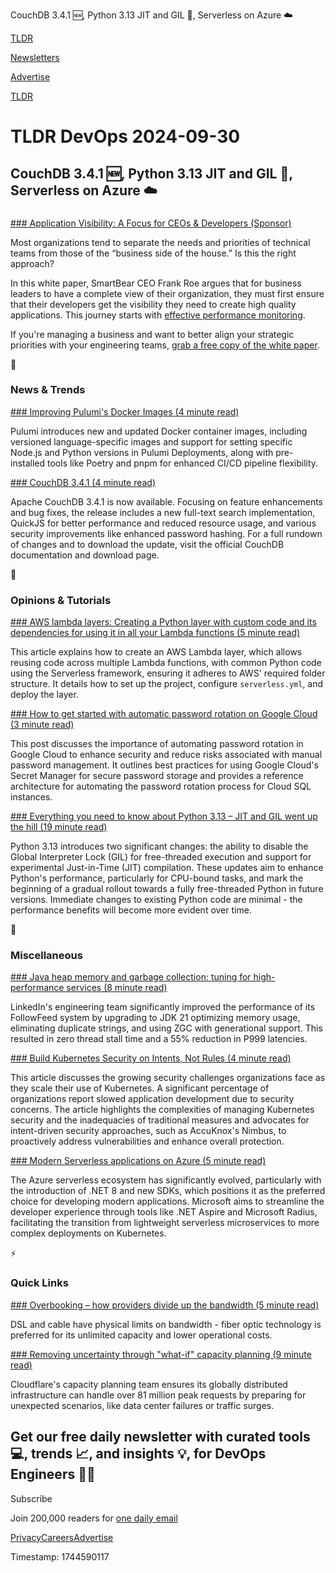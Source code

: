 CouchDB 3.4.1 🆕, Python 3.13 JIT and GIL 🐍, Serverless on Azure ☁️

[TLDR](/)

[Newsletters](/newsletters)

[Advertise](https://advertise.tldr.tech/)

[TLDR](/)

# TLDR DevOps 2024-09-30

## CouchDB 3.4.1 🆕, Python 3.13 JIT and GIL 🐍, Serverless on Azure ☁️

### 

[### Application Visibility: A Focus for CEOs & Developers (Sponsor)](https://www.bugsnag.com/resources/whitepapers/visibility-a-focus-for-ceos-and-developers/?utm_medium=sponsored_content&amp;utm_source=tldr&amp;utm_campaign=primary_placement_error_monitoring_ebook&amp;utm_content=ebook)

Most organizations tend to separate the needs and priorities of technical teams from those of the “business side of the house.” Is this the right approach?

In this white paper, SmartBear CEO Frank Roe argues that for business leaders to have a complete view of their organization, they must first ensure that their developers get the visibility they need to create high quality applications. This journey starts with [effective performance monitoring](https://www.bugsnag.com/resources/ebooks/bugsnag-performance-monitoring-decoded/?utm_medium=sponsored_content&utm_source=tldr&utm_campaign=primary_placement_error_monitoring_ebook&utm_content=ebook).

If you're managing a business and want to better align your strategic priorities with your engineering teams, [grab a free copy of the white paper](https://www.bugsnag.com/resources/whitepapers/visibility-a-focus-for-ceos-and-developers/?utm_medium=sponsored_content&utm_source=tldr&utm_campaign=primary_placement_error_monitoring_ebook&utm_content=ebook).

📱

### News & Trends

[### Improving Pulumi's Docker Images (4 minute read)](https://www.pulumi.com/blog/docker-containers/?utm_source=tldrdevops)

Pulumi introduces new and updated Docker container images, including versioned language-specific images and support for setting specific Node.js and Python versions in Pulumi Deployments, along with pre-installed tools like Poetry and pnpm for enhanced CI/CD pipeline flexibility.

[### CouchDB 3.4.1 (4 minute read)](https://blog.couchdb.org/2024/09/27/3-4-1/?utm_source=tldrdevops)

Apache CouchDB 3.4.1 is now available. Focusing on feature enhancements and bug fixes, the release includes a new full-text search implementation, QuickJS for better performance and reduced resource usage, and various security improvements like enhanced password hashing. For a full rundown of changes and to download the update, visit the official CouchDB documentation and download page.

🚀

### Opinions & Tutorials

[### AWS lambda layers: Creating a Python layer with custom code and its dependencies for using it in all your Lambda functions (5 minute read)](https://medium.com/@dgomez.developer/aws-lambda-layers-creating-a-python-layer-with-custom-code-and-its-dependencies-for-using-it-in-8ec6f7528f5b?utm_source=tldrdevops)

This article explains how to create an AWS Lambda layer, which allows reusing code across multiple Lambda functions, with common Python code using the Serverless framework, ensuring it adheres to AWS' required folder structure. It details how to set up the project, configure `serverless.yml`, and deploy the layer.

[### How to get started with automatic password rotation on Google Cloud (3 minute read)](https://cloud.google.com/blog/products/identity-security/how-to-use-google-clouds-automatic-password-rotation/?utm_source=tldrdevops)

This post discusses the importance of automating password rotation in Google Cloud to enhance security and reduce risks associated with manual password management. It outlines best practices for using Google Cloud's Secret Manager for secure password storage and provides a reference architecture for automating the password rotation process for Cloud SQL instances.

[### Everything you need to know about Python 3.13 – JIT and GIL went up the hill (19 minute read)](https://drew.silcock.dev/blog/everything-you-need-to-know-about-python-3-13/?utm_source=tldrdevops)

Python 3.13 introduces two significant changes: the ability to disable the Global Interpreter Lock (GIL) for free-threaded execution and support for experimental Just-in-Time (JIT) compilation. These updates aim to enhance Python's performance, particularly for CPU-bound tasks, and mark the beginning of a gradual rollout towards a fully free-threaded Python in future versions. Immediate changes to existing Python code are minimal - the performance benefits will become more evident over time.

🎁

### Miscellaneous

[### Java heap memory and garbage collection: tuning for high-performance services (8 minute read)](https://www.linkedin.com/blog/engineering/infrastructure/java-heap-memory-and-garbage-collection-tuning-for-high-performance-services?utm_source=tldrdevops)

LinkedIn's engineering team significantly improved the performance of its FollowFeed system by upgrading to JDK 21 optimizing memory usage, eliminating duplicate strings, and using ZGC with generational support. This resulted in zero thread stall time and a 55% reduction in P999 latencies.

[### Build Kubernetes Security on Intents, Not Rules (4 minute read)](https://thenewstack.io/build-kubernetes-security-on-intents-not-rules/?utm_source=tldrdevops)

This article discusses the growing security challenges organizations face as they scale their use of Kubernetes. A significant percentage of organizations report slowed application development due to security concerns. The article highlights the complexities of managing Kubernetes security and the inadequacies of traditional measures and advocates for intent-driven security approaches, such as AccuKnox's Nimbus, to proactively address vulnerabilities and enhance overall protection.

[### Modern Serverless applications on Azure (5 minute read)](https://staslebedenko.medium.com/azure-serverless-applications-3311f16970ac?utm_source=tldrdevops)

The Azure serverless ecosystem has significantly evolved, particularly with the introduction of .NET 8 and new SDKs, which positions it as the preferred choice for developing modern applications. Microsoft aims to streamline the developer experience through tools like .NET Aspire and Microsoft Radius, facilitating the transition from lightweight serverless microservices to more complex deployments on Kubernetes.

⚡️

### Quick Links

[### Overbooking – how providers divide up the bandwidth (5 minute read)](https://blog.init7.net/en/overbooking-how-providers-divide-up-the-bandwidth/?utm_source=tldrdevops)

DSL and cable have physical limits on bandwidth - fiber optic technology is preferred for its unlimited capacity and lower operational costs.

[### Removing uncertainty through "what-if" capacity planning (9 minute read)](https://blog.cloudflare.com/scenario-planner/?utm_source=tldrdevops)

Cloudflare's capacity planning team ensures its globally distributed infrastructure can handle over 81 million peak requests by preparing for unexpected scenarios, like data center failures or traffic surges.

## Get our free daily newsletter with curated tools 💻, trends 📈, and insights 💡, for DevOps Engineers 👨‍💻

Subscribe

Join 200,000 readers for [one daily email](/api/latest/devops)

[Privacy](/privacy)[Careers](https://jobs.ashbyhq.com/tldr.tech)[Advertise](/devops/advertise)

Timestamp: 1744590117